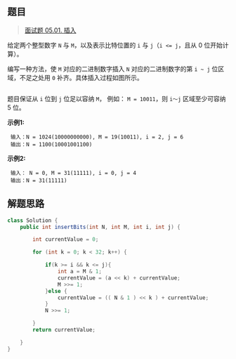 ## 题目

> [面试题 05.01. 插入](https://leetcode-cn.com/problems/insert-into-bits-lcci/)


给定两个整型数字 `N` 与 `M`，以及表示比特位置的 `i` 与 `j`（`i <= j`，且从 0 位开始计算）。

编写一种方法，使 `M` 对应的二进制数字插入 `N` 对应的二进制数字的第 `i ~ j` 位区域，不足之处用 `0` 补齐。具体插入过程如图所示。

<center><img src="https://ning-wang.oss-cn-beijing.aliyuncs.com/blog-imags/1610104070_NuLVQi_05_01.gif" alt=""  /></center>

题目保证从 `i` 位到 `j` 位足以容纳 `M`， 例如： `M = 10011`，则 `i～j` 区域至少可容纳 5 位。

 

**示例1:**

```
 输入：N = 1024(10000000000), M = 19(10011), i = 2, j = 6
 输出：N = 1100(10001001100)
```

**示例2:**

```
 输入： N = 0, M = 31(11111), i = 0, j = 4
 输出：N = 31(11111)
```

## 解题思路

```java
class Solution {
    public int insertBits(int N, int M, int i, int j) {

        int currentValue = 0;

        for (int k = 0; k < 32; k++) {

            if(k >= i && k <= j){
                int a = M & 1;
                currentValue = (a << k) + currentValue;
                M >>= 1;
            }else {
                currentValue = (( N & 1 ) << k ) + currentValue;
            }
            N >>= 1;

        }
        return currentValue;

    }
}
```

